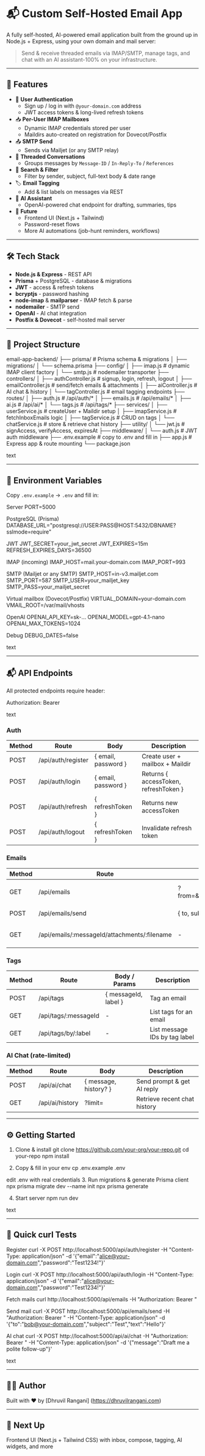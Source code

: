 # 📬 Custom Self-Hosted Email App

A fully self-hosted, AI-powered email application built from the ground up in Node.js + Express, using your own domain and mail server:

> Send & receive threaded emails via IMAP/SMTP, manage tags, and chat with an AI assistant-100% on your infrastructure.

---

## 🚀 Features

- 🔐 **User Authentication**  
  - Sign up / log in with `@your-domain.com` address  
  - JWT access tokens & long-lived refresh tokens  
- 📥 **Per-User IMAP Mailboxes**  
  - Dynamic IMAP credentials stored per user  
  - Maildirs auto-created on registration for Dovecot/Postfix  
- 📤 **SMTP Send**  
  - Sends via Mailjet (or any SMTP relay)  
- 🧵 **Threaded Conversations**  
  - Groups messages by `Message-ID` / `In-Reply-To` / `References`  
- 🔎 **Search & Filter**  
  - Filter by sender, subject, full-text body & date range  
- 🏷 **Email Tagging**  
  - Add & list labels on messages via REST  
- 🤖 **AI Assistant**  
  - OpenAI-powered chat endpoint for drafting, summaries, tips  
- 🔮 **Future**  
  - Frontend UI (Next.js + Tailwind)  
  - Password-reset flows  
  - More AI automations (job-hunt reminders, workflows)

---

## 🛠 Tech Stack

- **Node.js & Express** - REST API  
- **Prisma** + PostgreSQL - database & migrations  
- **JWT** - access & refresh tokens  
- **bcryptjs** - password hashing  
- **node-imap** & **mailparser** - IMAP fetch & parse  
- **nodemailer** - SMTP send  
- **OpenAI** - AI chat integration  
- **Postfix & Dovecot** - self-hosted mail server  

---

## 📁 Project Structure

email-app-backend/
├── prisma/ # Prisma schema & migrations
│ ├── migrations/
│ └── schema.prisma
├── config/
│ ├── imap.js # dynamic IMAP client factory
│ └── smtp.js # nodemailer transporter
├── controllers/
│ ├── authController.js # signup, login, refresh, logout
│ ├── emailController.js # send/fetch emails & attachments
│ ├── aiController.js # AI chat & history
│ └── tagController.js # email tagging endpoints
├── routes/
│ ├── auth.js # /api/auth/*
│ ├── emails.js # /api/emails/*
│ ├── ai.js # /api/ai/*
│ └── tags.js # /api/tags/*
├── services/
│ ├── userService.js # createUser + Maildir setup
│ ├── imapService.js # fetchInboxEmails logic
│ ├── tagService.js # CRUD on tags
│ └── chatService.js # store & retrieve chat history
├── utility/
│ └── jwt.js # signAccess, verifyAccess, expiresAt
├── middleware/
│ └── auth.js # JWT auth middleware
├── .env.example # copy to .env and fill in
├── app.js # Express app & route mounting
└── package.json

text

---

## 🔐 Environment Variables

Copy `.env.example` → `.env` and fill in:

Server
PORT=5000

PostgreSQL (Prisma)
DATABASE_URL="postgresql://USER:PASS@HOST:5432/DBNAME?sslmode=require"

JWT
JWT_SECRET=your_jwt_secret
JWT_EXPIRES=15m
REFRESH_EXPIRES_DAYS=36500

IMAP (incoming)
IMAP_HOST=mail.your-domain.com
IMAP_PORT=993

SMTP (Mailjet or any SMTP)
SMTP_HOST=in-v3.mailjet.com
SMTP_PORT=587
SMTP_USER=your_mailjet_key
SMTP_PASS=your_mailjet_secret

Virtual mailbox (Dovecot/Postfix)
VIRTUAL_DOMAIN=your-domain.com
VMAIL_ROOT=/var/mail/vhosts

OpenAI
OPENAI_API_KEY=sk-...
OPENAI_MODEL=gpt-4.1-nano
OPENAI_MAX_TOKENS=1024

Debug
DEBUG_DATES=false

text

---

## 📬 API Endpoints

All protected endpoints require header:

Authorization: Bearer <accessToken>

text

### Auth

| Method | Route                | Body                        | Description                              |
|--------|----------------------|-----------------------------|------------------------------------------|
| POST   | /api/auth/register   | { email, password }         | Create user + mailbox + Maildir          |
| POST   | /api/auth/login      | { email, password }         | Returns { accessToken, refreshToken }    |
| POST   | /api/auth/refresh    | { refreshToken }            | Returns new accessToken                  |
| POST   | /api/auth/logout     | { refreshToken }            | Invalidate refresh token                 |

### Emails

| Method | Route                                        | Query / Body                                  | Description                        |
|--------|----------------------------------------------|------------------------------------------------|------------------------------------|
| GET    | /api/emails                                 | ?from=&subject=&body=&after=&before=&folder=   | Fetch & filter inbox threads       |
| POST   | /api/emails/send                            | { to, subject, text, html?, attachments? }     | Send email via SMTP                |
| GET    | /api/emails/:messageId/attachments/:filename| -                                              | Download a specific attachment     |

### Tags

| Method | Route                    | Body / Params             | Description                     |
|--------|--------------------------|---------------------------|---------------------------------|
| POST   | /api/tags                | { messageId, label }      | Tag an email                    |
| GET    | /api/tags/:messageId     | -                         | List tags for an email          |
| GET    | /api/tags/by/:label      | -                         | List message IDs by tag label   |

### AI Chat (rate-limited)

| Method | Route           | Body                  | Description                |
|--------|-----------------|-----------------------|----------------------------|
| POST   | /api/ai/chat    | { message, history? } | Send prompt & get AI reply |
| GET    | /api/ai/history | ?limit=               | Retrieve recent chat history|

---

## ⚙️ Getting Started

1. Clone & install
git clone https://github.com/your-org/your-repo.git
cd your-repo
npm install

2. Copy & fill in your env
cp .env.example .env

edit .env with real credentials
3. Run migrations & generate Prisma client
npx prisma migrate dev --name init
npx prisma generate

4. Start server
npm run dev

text

---

## 🧪 Quick curl Tests

Register
curl -X POST http://localhost:5000/api/auth/register
-H "Content-Type: application/json"
-d '{"email":"alice@your-domain.com","password":"Test1234!"}'

Login
curl -X POST http://localhost:5000/api/auth/login
-H "Content-Type: application/json"
-d '{"email":"alice@your-domain.com","password":"Test1234!"}'

Fetch mails
curl http://localhost:5000/api/emails
-H "Authorization: Bearer <accessToken>"

Send mail
curl -X POST http://localhost:5000/api/emails/send
-H "Authorization: Bearer <accessToken>"
-H "Content-Type: application/json"
-d '{"to":"bob@your-domain.com","subject":"Test","text":"Hello"}'

AI chat
curl -X POST http://localhost:5000/api/ai/chat
-H "Authorization: Bearer <accessToken>"
-H "Content-Type: application/json"
-d '{"message":"Draft me a polite follow-up"}'

text

---

## 👨‍💻 Author

Built with ❤️ by [Dhruvil Rangani] (https://dhruvilrangani.com)

---

## 📢 Next Up

Frontend UI (Next.js + Tailwind CSS) with inbox, compose, tagging, AI widgets, and more